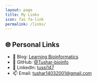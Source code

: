 ```yaml
---
layout: page
title: My Links
icon: fas fa-link
permalink: /links/
---
```


## 🌐 Personal Links

- 🧠 Blog: [Learning Bioinformatics](https://tushar-bioinfo.github.io/learning-bioinformatics/)
- 📁 GitHub: [@Tushar-bioinfo](https://github.com/Tushar-bioinfo)
- 🔗 LinkedIn: [tussi147](https://linkedin.com/in/tussi147)
- 📫 Email: <tushar14032001@gmail.com>
